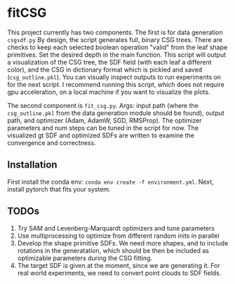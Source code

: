 # fitCSG
This project currently has two components. The first is for data generation `csgsdf.py` By design, the script generates full, binary CSG trees. There are checks to keep each selected boolean operation "valid" from the leaf shape primitives. Set the desired depth in the main function. This script will output a visualization of the CSG tree, the SDF field (with each leaf a different color), and the CSG in dictionary format which is pickled and saved (`csg_outline.pkl`). You can visually inspect outputs to run experiments on for the next script. I recommend running this script, which does not require gpu acceleration, on a local machine if you want to visualize the plots. 

The second component is `fit_csg.py`. Args: input path (where the `csg_outline.pkl` from the data generation module should be found), output path, and optimizer (Adam, AdamW, SGD, RMSProp). The optimizer parameters and num steps can be tuned in the script for now. The visualized gt SDF and optimized SDFs are written to examine the convergence and correctness. 

## Installation
First install the conda env: `conda env create -f environment.yml`.
Next, install pytorch that fits your system.


## TODOs
1. Try SAM and Levenberg-Marquardt optimizers and tune parameters
2. Use multiprocessing to optimize from different random inits in parallel
3. Develop the shape primitive SDFs. We need more shapes, and to include rotations in the generatation, which should be then be included as optimizable parameters during the CSG fitting.
4. The target SDF is given at the moment, since we are generating it. For real world experiments, we need to convert point clouds to SDF fields.
